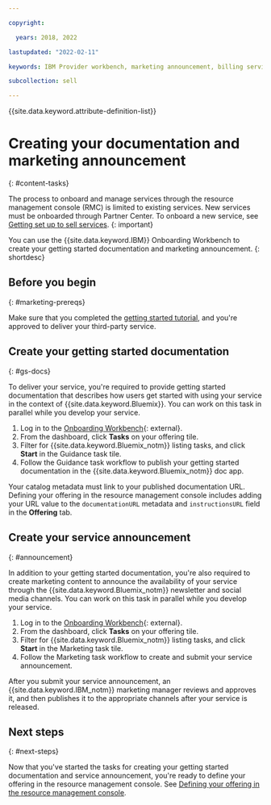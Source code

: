 ```yaml
---

copyright:

  years: 2018, 2022

lastupdated: "2022-02-11"

keywords: IBM Provider workbench, marketing announcement, billing service, Onboarding Workbench

subcollection: sell

---
```


{{site.data.keyword.attribute-definition-list}}

# Creating your documentation and marketing announcement
{: #content-tasks}

The process to onboard and manage services through the resource management console (RMC) is limited to existing services. New services must be onboarded through Partner Center. To onboard a new service, see [Getting set up to sell services](/docs/sell?topic=sell-get-started).
{: important}

You can use the {{site.data.keyword.IBM}} Onboarding Workbench to create your getting started documentation and marketing announcement.
{: shortdesc}

## Before you begin
{: #marketing-prereqs}

Make sure that you completed the [getting started tutorial](/docs/sell?topic=sell-get-started#get-started), and you're approved to deliver your third-party service.

## Create your getting started documentation
{: #gs-docs}

To deliver your service, you're required to provide getting started documentation that describes how users get started with using your service in the context of {{site.data.keyword.Bluemix}}. You can work on this task in parallel while you develop your service.

1. Log in to the [Onboarding Workbench](https://www.ibm.com/marketplace/workbench/qualification){: external}.
2. From the dashboard, click **Tasks** on your offering tile.
3. Filter for {{site.data.keyword.Bluemix_notm}} listing tasks, and click **Start** in the Guidance task tile.
4. Follow the Guidance task workflow to publish your getting started documentation in the {{site.data.keyword.Bluemix_notm}} doc app.

Your catalog metadata must link to your published documentation URL. Defining your offering in the resource management console includes adding your URL value to the `documentationURL` metadata and `instructionsURL` field in the **Offering** tab.

## Create your service announcement
{: #announcement}

In addition to your getting started documentation, you're also required to create marketing content to announce the availability of your service through the {{site.data.keyword.Bluemix_notm}} newsletter and social media channels. You can work on this task in parallel while you develop your service.

1. Log in to the [Onboarding Workbench](https://www.ibm.com/marketplace/workbench/qualification){: external}.
2. From the dashboard, click **Tasks** on your offering tile.
3. Filter for {{site.data.keyword.Bluemix_notm}} listing tasks, and click **Start** in the Marketing task tile.
4. Follow the Marketing task workflow to create and submit your service announcement.

After you submit your service announcement, an {{site.data.keyword.IBM_notm}} marketing manager reviews and approves it, and then publishes it to the appropriate channels after your service is released.

## Next steps
{: #next-steps}

Now that you've started the tasks for creating your getting started documentation and service announcement, you're ready to define your offering in the resource management console. See [Defining your offering in the resource management console](/docs/sell?topic=sell-step2-define#step2-define).
